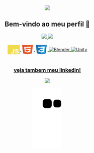 <div align="center"><img src="https://i.pinimg.com/originals/2c/18/3c/2c183cedc37b91e4f13c861fe565f499.gif"><div>

## Bem-vindo ao meu perfil 🦐

 <div>
   <a href="https://github.com/Ninaji">
   <img height="180em" src="https://github-readme-stats.vercel.app/api?username=Ninaji&show_icons=true&theme=vision-friendly-dark&include_all_commits=true&count_private=true"/>
   <img height="180em" src="https://github-readme-stats.vercel.app/api/top-langs/?username=Ninaji&layout=compact&langs_count=6&theme=vision-friendly-dark"/>

</div>
<div style="display: inline_block"><br>
  <img align="center" alt="Js" height="30" width="40" src="https://raw.githubusercontent.com/devicons/devicon/master/icons/javascript/javascript-plain.svg">
  <img align="center" alt="HTML" height="30" width="40" src="https://raw.githubusercontent.com/devicons/devicon/master/icons/html5/html5-original.svg">
  <img align="center" alt="CSS" height="30" width="40" src="https://raw.githubusercontent.com/devicons/devicon/master/icons/css3/css3-original.svg">
  <img align="center" alt="Blender" height="30" width="40" src="https://cdn.jsdelivr.net/gh/devicons/devicon/icons/blender/blender-original.svg" />
  <img align="center" alt="Unity" height="30" width="40" src="https://cdn.jsdelivr.net/gh/devicons/devicon/icons/unity/unity-original.svg" />
                  
</div>
 
 <br>
 
  ### veja tambem meu linkedin!
  <a href="https://www.linkedin.com/in/briancmik/" target="_blank"><img src="https://img.shields.io/badge/-LinkedIn-%230077B5?style=for-the-badge&logo=linkedin&logoColor=white" target="_blank"></a> 
 
<div> 
  
 
  ![Snake animation](https://github.com/Ninaji/Ninaji/blob/output/github-contribution-grid-snake.svg)

</div>
